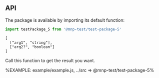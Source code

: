 
## API

The package is available by importing its default function:

```js
import testPackage_5 from '@mnp-test/test-package-5'
```

```### testPackage_5
[
  ["arg1", "string"],
  ["arg2?", "boolean"]
]
```

Call this function to get the result you want.

%EXAMPLE: example/example.js, ../src => @mnp-test/test-package-5%
